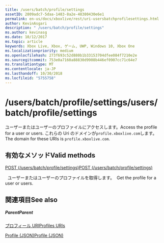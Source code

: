 ```yaml
---
title: /users/batch/profile/settings
assetID: 2809adc7-5daa-1483-8a2e-48380430e6e1
permalink: en-us/docs/xboxlive/rest/uri-usersbatchprofilesettings.html
author: KevinAsgari
description: " /users/batch/profile/settings"
ms.author: kevinasg
ms.date: 10/12/2017
ms.topic: article
keywords: Xbox Live, Xbox, ゲーム, UWP, Windows 10, Xbox One
ms.localizationpriority: medium
ms.openlocfilehash: 273f693c52d880b1b33153704dfee084f7210e2e
ms.sourcegitcommit: 753e0a7160a88830d9908b446ef0907cc71c64e7
ms.translationtype: MT
ms.contentlocale: ja-JP
ms.lasthandoff: 10/30/2018
ms.locfileid: "5755758"
---
```

# <a name="usersbatchprofilesettings"></a><span data-ttu-id="7a3df-104">/users/batch/profile/settings</span><span class="sxs-lookup"><span data-stu-id="7a3df-104">/users/batch/profile/settings</span></span>
<span data-ttu-id="7a3df-105">ユーザーまたはユーザーのプロファイルにアクセスします。</span><span class="sxs-lookup"><span data-stu-id="7a3df-105">Access the profile for a user or users.</span></span> <span data-ttu-id="7a3df-106">これらの Uri のドメインが`profile.xboxlive.com`します。</span><span class="sxs-lookup"><span data-stu-id="7a3df-106">The domain for these URIs is `profile.xboxlive.com`.</span></span>
  
<a id="ID4EV"></a>

 
## <a name="valid-methods"></a><span data-ttu-id="7a3df-107">有効なメソッド</span><span class="sxs-lookup"><span data-stu-id="7a3df-107">Valid methods</span></span>

[<span data-ttu-id="7a3df-108">POST (/users/batch/profile/settings)</span><span class="sxs-lookup"><span data-stu-id="7a3df-108">POST (/users/batch/profile/settings)</span></span>](uri-usersbatchprofilesettingspost.md)

<span data-ttu-id="7a3df-109">&nbsp;&nbsp;ユーザーまたはユーザーのプロファイルを取得します。</span><span class="sxs-lookup"><span data-stu-id="7a3df-109">&nbsp;&nbsp;Get the profile for a user or users.</span></span>
 
<a id="ID4E6"></a>

 
## <a name="see-also"></a><span data-ttu-id="7a3df-110">関連項目</span><span class="sxs-lookup"><span data-stu-id="7a3df-110">See also</span></span>
 
<a id="ID4EBB"></a>

 
##### <a name="parent"></a><span data-ttu-id="7a3df-111">Parent</span><span class="sxs-lookup"><span data-stu-id="7a3df-111">Parent</span></span> 

[<span data-ttu-id="7a3df-112">プロフィール URI</span><span class="sxs-lookup"><span data-stu-id="7a3df-112">Profiles URIs</span></span>](atoc-reference-profiles.md)

 [<span data-ttu-id="7a3df-113">Profile (JSON)</span><span class="sxs-lookup"><span data-stu-id="7a3df-113">Profile (JSON)</span></span>](../../json/json-profile.md)

   